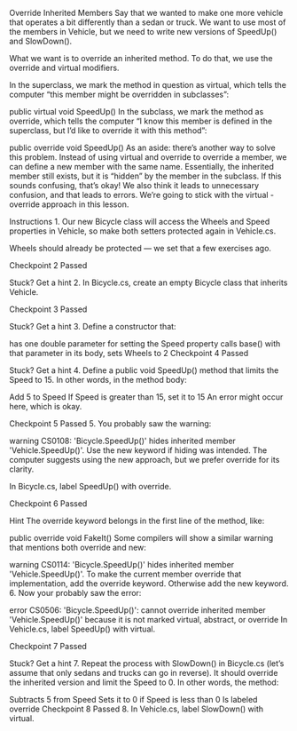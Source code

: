 Override Inherited Members
Say that we wanted to make one more vehicle that operates a bit differently than a sedan or truck. We want to use most of the members in Vehicle, but we need to write new versions of SpeedUp() and SlowDown().

What we want is to override an inherited method. To do that, we use the override and virtual modifiers.

In the superclass, we mark the method in question as virtual, which tells the computer “this member might be overridden in subclasses”:

public virtual void SpeedUp()
In the subclass, we mark the method as override, which tells the computer “I know this member is defined in the superclass, but I’d like to override it with this method”:

public override void SpeedUp()
As an aside: there’s another way to solve this problem. Instead of using virtual and override to override a member, we can define a new member with the same name. Essentially, the inherited member still exists, but it is “hidden” by the member in the subclass. If this sounds confusing, that’s okay! We also think it leads to unnecessary confusion, and that leads to errors. We’re going to stick with the virtual - override approach in this lesson.

Instructions
1.
Our new Bicycle class will access the Wheels and Speed properties in Vehicle, so make both setters protected again in Vehicle.cs.

Wheels should already be protected — we set that a few exercises ago.

Checkpoint 2 Passed

Stuck? Get a hint
2.
In Bicycle.cs, create an empty Bicycle class that inherits Vehicle.

Checkpoint 3 Passed

Stuck? Get a hint
3.
Define a constructor that:

has one double parameter for setting the Speed property
calls base() with that parameter
in its body, sets Wheels to 2
Checkpoint 4 Passed

Stuck? Get a hint
4.
Define a public void SpeedUp() method that limits the Speed to 15. In other words, in the method body:

Add 5 to Speed
If Speed is greater than 15, set it to 15
An error might occur here, which is okay.

Checkpoint 5 Passed
5.
You probably saw the warning:

warning CS0108: 'Bicycle.SpeedUp()' hides inherited member 'Vehicle.SpeedUp()'. Use the new keyword if hiding was intended.
The computer suggests using the new approach, but we prefer override for its clarity.

In Bicycle.cs, label SpeedUp() with override.

Checkpoint 6 Passed

Hint
The override keyword belongs in the first line of the method, like:

public override void FakeIt()
Some compilers will show a similar warning that mentions both override and new:

warning CS0114: 'Bicycle.SpeedUp()' hides inherited member 'Vehicle.SpeedUp()'. To make the current member override that implementation, add the override keyword. Otherwise add the new keyword.
6.
Now your probably saw the error:

error CS0506: 'Bicycle.SpeedUp()': cannot override inherited member 'Vehicle.SpeedUp()' because it is not marked virtual, abstract, or override 
In Vehicle.cs, label SpeedUp() with virtual.

Checkpoint 7 Passed

Stuck? Get a hint
7.
Repeat the process with SlowDown() in Bicycle.cs (let’s assume that only sedans and trucks can go in reverse). It should override the inherited version and limit the Speed to 0. In other words, the method:

Subtracts 5 from Speed
Sets it to 0 if Speed is less than 0
Is labeled override
Checkpoint 8 Passed
8.
In Vehicle.cs, label SlowDown() with virtual.